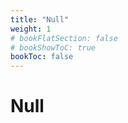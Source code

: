 ```yaml
---
title: "Null"
weight: 1
# bookFlatSection: false
# bookShowToC: true
bookToc: false
---
```


# Null

